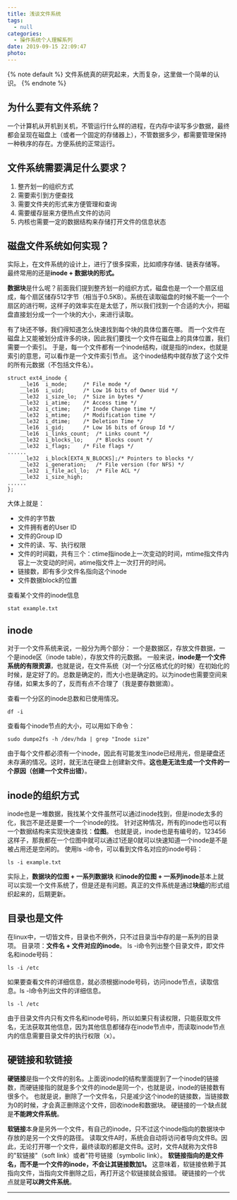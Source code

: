 ```yaml
---
title: 浅谈文件系统
tags:
  - null
categories:
  - 操作系统个人理解系列
date: 2019-09-15 22:09:47
photo:
---
```


{% note default %}
文件系统真的研究起来，大而复杂，这里做一个简单的认识。
{% endnote %}

<!-- more -->
## 为什么要有文件系统？
一个计算机从开机到关机，不管运行什么样的进程，在内存中读写多少数据，最终都会呈现在磁盘上（或者一个固定的存储器上），不管数据多少，都需要管理保持一种秩序的存在。方便系统的正常运行。

## 文件系统需要满足什么要求？
1. 整齐划一的组织方式
2. 需要索引到方便查找
3. 需要文件夹的形式来方便管理和查询
4. 需要缓存层来方便热点文件的访问
5. 内核也需要一定的数据结构来存储打开文件的信息状态

## 磁盘文件系统如何实现？
实际上，在文件系统的设计上，进行了很多探索，比如顺序存储、链表存储等。
最终常用的还是**inode + 数据块的形式。**

**数据块**是什么呢？前面我们提到整齐划一的组织方式，磁盘也是一个一个扇区组成，每个扇区储存512字节（相当于0.5KB）。系统在读取磁盘的时候不能一个一个扇区的进行啊，这样子的效率实在是太低了，所以我们找到一个合适的大小，把磁盘直接划分成一个一个块的大小，来进行读取。

有了块还不够，我们得知道怎么快速找到每个块的具体位置在哪。
而一个文件在磁盘上又能被划分成许多的块，因此我们要找一个文件在磁盘上的具体位置，我们需要一个索引。
于是，每一个文件都有一个inode结构，i就是指的index，也就是索引的意思，可以看作是一个文件索引节点。
这个inode结构中就存放了这个文件的所有元数据（不包括文件名）。
```
struct ext4_inode {
	__le16	i_mode;		/* File mode */
	__le16	i_uid;		/* Low 16 bits of Owner Uid */
	__le32	i_size_lo;	/* Size in bytes */
	__le32	i_atime;	/* Access time */
	__le32	i_ctime;	/* Inode Change time */
	__le32	i_mtime;	/* Modification time */
	__le32	i_dtime;	/* Deletion Time */
	__le16	i_gid;		/* Low 16 bits of Group Id */
	__le16	i_links_count;	/* Links count */
	__le32	i_blocks_lo;	/* Blocks count */
	__le32	i_flags;	/* File flags */
......
	__le32	i_block[EXT4_N_BLOCKS];/* Pointers to blocks */
	__le32	i_generation;	/* File version (for NFS) */
	__le32	i_file_acl_lo;	/* File ACL */
	__le32	i_size_high;
......
};

```
大体上就是：
- 文件的字节数
- 文件拥有者的User ID
- 文件的Group ID
- 文件的读、写、执行权限
- 文件的时间戳，共有三个：ctime指inode上一次变动的时间，mtime指文件内容上一次变动的时间，atime指文件上一次打开的时间。
- 链接数，即有多少文件名指向这个inode
- 文件数据block的位置

查看某个文件的inode信息
```
stat example.txt
```
## inode
对于一个文件系统来说，一般分为两个部分：
一个是数据区，存放文件数据，一个是inode区（inode table），存放文件的元数据。
一般来说，**inode是一个文件系统的有限资源**，也就是说，在文件系统（对一个分区格式化的时候）在初始化的时候，是定好了的。总数是确定的，而大小也是确定的。以为inode也需要空间来存储，如果太多的了，反而有点不合理了（我是要存数据滴）。

查看一个分区的inode总数和已使用情况。
```
df -i
```
查看每个inode节点的大小，可以用如下命令：
```
sudo dumpe2fs -h /dev/hda | grep "Inode size"
```
由于每个文件都必须有一个inode，因此有可能发生inode已经用光，但是硬盘还未存满的情况。这时，就无法在硬盘上创建新文件。**这也是无法生成一个文件的一个原因（创建一个文件出错）**。

## inode的组织方式
inode也是一堆数据，我找某个文件虽然可以通过inode找到，但是inode太多的化，我岂不是还是要一个一个inode的找。
针对这种情况，所有的inode也可以有一个数据结构来实现快速查找：**位图**。
也就是说，inode也是有编号的，123456这样子，那我都在一个位图中就可以通过1还是0就可以快速知道一个inode是不是被占用还是空闲的。
使用ls -i命令，可以看到文件名对应的inode号码：
```
ls -i example.txt
```
实际上，**数据块的位图 + 一系列数据块** 和**inode的位图 + 一系列inode**基本上就可以实现一个文件系统了，但是还是有问题。真正的文件系统是通过**块组**的形式组织起来的，后期更新。

## 目录也是文件
在linux中，一切皆文件，目录也不例外，只不过目录当中存的是一系列的目录项。
目录项：**文件名 + 文件对应的inode**。
ls -i命令列出整个目录文件，即文件名和inode号码：
```
ls -i /etc
```
如果要查看文件的详细信息，就必须根据inode号码，访问inode节点，读取信息。ls -l命令列出文件的详细信息。
```
ls -l /etc
```
由于目录文件内只有文件名和inode号码，所以如果只有读权限，只能获取文件名，无法获取其他信息，因为其他信息都储存在inode节点中，而读取inode节点内的信息需要目录文件的执行权限（x）。

## 硬链接和软链接
**硬链接**是指一个文件的别名。上面说inode的结构里面提到了一个inode的链接数，而硬链接指的就是多个文件的inode是同一个，也就是说，inode的链接数有很多个。
也就是说，删除了一个文件名，只是减少这个inode的链接数，当链接数为0的时候，才会真正删除这个文件，回收inode和数据块。
硬链接的一个缺点就是**不能跨文件系统**。

**软链接**本身是另外一个文件，有自己的inode，只不过这个inode指向的数据块中存放的是另一个文件的路径。
读取文件A时，系统会自动将访问者导向文件B。因此，无论打开哪一个文件，最终读取的都是文件B。这时，文件A就称为文件B的"软链接"（soft link）或者"符号链接（symbolic link）。
**软链接指向的是文件名，而不是一个文件的inode，不会让其链接数加1。**
这意味着，软链接依赖于其指向文件，当指向文件删除之后，再打开这个软链接就会报错。
硬链接的一个优点就是**可以跨文件系统**。


--- 

